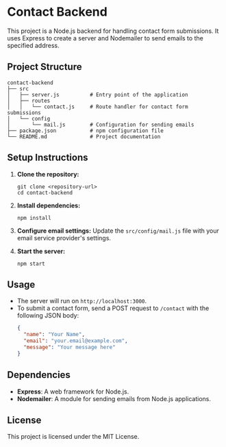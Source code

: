 # Contact Backend

This project is a Node.js backend for handling contact form submissions. It uses Express to create a server and Nodemailer to send emails to the specified address.

## Project Structure

```
contact-backend
├── src
│   ├── server.js          # Entry point of the application
│   ├── routes
│   │   └── contact.js     # Route handler for contact form submissions
│   └── config
│       └── mail.js        # Configuration for sending emails
├── package.json           # npm configuration file
└── README.md              # Project documentation
```

## Setup Instructions

1. **Clone the repository:**
   ```
   git clone <repository-url>
   cd contact-backend
   ```

2. **Install dependencies:**
   ```
   npm install
   ```

3. **Configure email settings:**
   Update the `src/config/mail.js` file with your email service provider's settings.

4. **Start the server:**
   ```
   npm start
   ```

## Usage

- The server will run on `http://localhost:3000`.
- To submit a contact form, send a POST request to `/contact` with the following JSON body:
  ```json
  {
    "name": "Your Name",
    "email": "your.email@example.com",
    "message": "Your message here"
  }
  ```

## Dependencies

- **Express**: A web framework for Node.js.
- **Nodemailer**: A module for sending emails from Node.js applications.

## License

This project is licensed under the MIT License.
